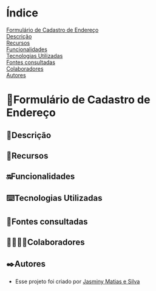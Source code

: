# Índice 

[Formulário de Cadastro de Endereço]()  
[Descrição](#descri%C3%A7%C3%A3o)  
[Recursos](#recursos)  
[Funcionalidades](#funcionalidades)  
[Tecnologias Utilizadas](#tecnologias-utilizadas)  
[Fontes consultadas](#fontes-consultadas)  
[Colaboradores](#colaboradores)  
[Autores](#autores)  

# 📌Formulário de Cadastro de Endereço

 ## 📝Descrição

 ## 👾Recursos

 ## 🔛Funcionalidades

 ## ⌨️Tecnologias Utilizadas

 ## 📑Fontes consultadas

 ## 🤝🏻🤝🏻Colaboradores

 ## ✒️Autores
 * Esse projeto foi criado por [Jasminy Matias e Silva](https://github.com/jamybr)
